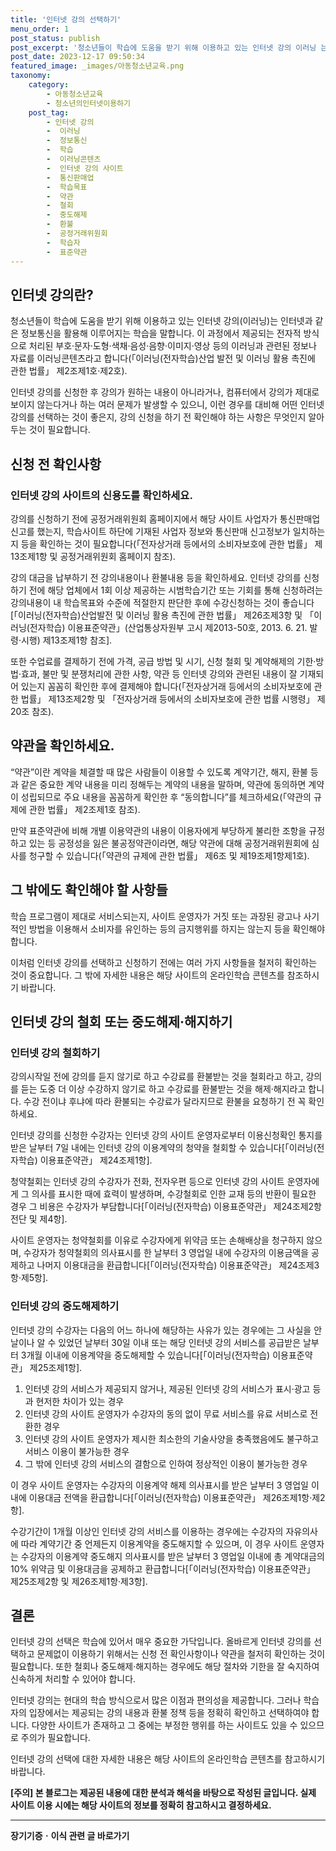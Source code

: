 ```yaml
---
title: '인터넷 강의 선택하기'
menu_order: 1
post_status: publish
post_excerpt: '청소년들이 학습에 도움을 받기 위해 이용하고 있는 인터넷 강의 이러닝 는 인터넷과 같은 정보통신을 활용해 이루어지는 학습을 말합니다. 이 과정에서 제공되는 전자적 방식으로 처리된 부호 문자 도형 색채 음성 음향 이미지 영상 등의 이러닝과 관련된 정보나 자료를 이러닝콘텐츠라고 합니다  이러닝 전자학습 산업 발전 및 이러닝 활용 촉진에 관한 법률  제2조제1호 제2호 .'
post_date: 2023-12-17 09:50:34
featured_image: _images/아동청소년교육.png
taxonomy:
    category:
        - 아동청소년교육
        - 청소년의인터넷이용하기
    post_tag:
        - 인터넷 강의
        -  이러닝
        -  정보통신
        -  학습
        -  이러닝콘텐츠
        -  인터넷 강의 사이트
        -  통신판매업
        -  학습목표
        -  약관
        -  철회
        -  중도해제
        -  환불
        -  공정거래위원회
        -  학습자
        -  표준약관
---
```




## 인터넷 강의란?

청소년들이 학습에 도움을 받기 위해 이용하고 있는 인터넷 강의(이러닝)는 인터넷과 같은 정보통신을 활용해 이루어지는 학습을 말합니다. 이 과정에서 제공되는 전자적 방식으로 처리된 부호·문자·도형·색채·음성·음향·이미지·영상 등의 이러닝과 관련된 정보나 자료를 이러닝콘텐츠라고 합니다(「이러닝(전자학습)산업 발전 및 이러닝 활용 촉진에 관한 법률」 제2조제1호·제2호).

인터넷 강의를 신청한 후 강의가 원하는 내용이 아니라거나, 컴퓨터에서 강의가 제대로 보이지 않는다거나 하는 여러 문제가 발생할 수 있으니, 이런 경우를 대비해 어떤 인터넷 강의를 선택하는 것이 좋은지, 강의 신청을 하기 전 확인해야 하는 사항은 무엇인지 알아두는 것이 필요합니다.

## 신청 전 확인사항

### 인터넷 강의 사이트의 신용도를 확인하세요.

강의를 신청하기 전에 공정거래위원회 홈페이지에서 해당 사이트 사업자가 통신판매업 신고를 했는지, 학습사이트 하단에 기재된 사업자 정보와 통신판매 신고정보가 일치하는지 등을 확인하는 것이 필요합니다(「전자상거래 등에서의 소비자보호에 관한 법률」 제13조제1항 및 공정거래위원회 홈페이지 참조).


강의 대금을 납부하기 전 강의내용이나 환불내용 등을 확인하세요. 인터넷 강의를 신청하기 전에 해당 업체에서 1회 이상 제공하는 시범학습기간 또는 기회를 통해 신청하려는 강의내용이 내 학습목표와 수준에 적절한지 판단한 후에 수강신청하는 것이 좋습니다[「이러닝(전자학습)산업발전 및 이러닝 활용 촉진에 관한 법률」 제26조제3항 및 「이러닝(전자학습) 이용표준약관」(산업통상자원부 고시 제2013-50호, 2013. 6. 21. 발령·시행) 제13조제1항 참조].

또한 수업료를 결제하기 전에 가격, 공급 방법 및 시기, 신청 철회 및 계약해제의 기한·방법·효과, 불만 및 분쟁처리에 관한 사항, 약관 등 인터넷 강의와 관련된 내용이 잘 기재되어 있는지 꼼꼼히 확인한 후에 결제해야 합니다(「전자상거래 등에서의 소비자보호에 관한 법률」 제13조제2항 및 「전자상거래 등에서의 소비자보호에 관한 법률 시행령」 제20조 참조).

## 약관을 확인하세요.

“약관”이란 계약을 체결할 때 많은 사람들이 이용할 수 있도록 계약기간, 해지, 환불 등과 같은 중요한 계약 내용을 미리 정해두는 계약의 내용을 말하며, 약관에 동의하면 계약이 성립되므로 주요 내용을 꼼꼼하게 확인한 후 “동의합니다”를 체크하세요(「약관의 규제에 관한 법률」 제2조제1호 참조).

만약 표준약관에 비해 개별 이용약관의 내용이 이용자에게 부당하게 불리한 조항을 규정하고 있는 등 공정성을 잃은 불공정약관이라면, 해당 약관에 대해 공정거래위원회에 심사를 청구할 수 있습니다(「약관의 규제에 관한 법률」 제6조 및 제19조제1항제1호).

## 그 밖에도 확인해야 할 사항들

학습 프로그램이 제대로 서비스되는지, 사이트 운영자가 거짓 또는 과장된 광고나 사기적인 방법을 이용해서 소비자를 유인하는 등의 금지행위를 하지는 않는지 등을 확인해야 합니다.

이처럼 인터넷 강의를 선택하고 신청하기 전에는 여러 가지 사항들을 철저히 확인하는 것이 중요합니다. 그 밖에 자세한 내용은 해당 사이트의 온라인학습 콘텐츠를 참조하시기 바랍니다.

## 인터넷 강의 철회 또는 중도해제·해지하기

### 인터넷 강의 철회하기

강의시작일 전에 강의를 듣지 않기로 하고 수강료를 환불받는 것을 철회라고 하고, 강의를 듣는 도중 더 이상 수강하지 않기로 하고 수강료를 환불받는 것을 해제·해지라고 합니다. 수강 전이냐 후냐에 따라 환불되는 수강료가 달라지므로 환불을 요청하기 전 꼭 확인하세요.

인터넷 강의를 신청한 수강자는 인터넷 강의 사이트 운영자로부터 이용신청확인 통지를 받은 날부터 7일 내에는 인터넷 강의 이용계약의 청약을 철회할 수 있습니다[「이러닝(전자학습) 이용표준약관」 제24조제1항].

청약철회는 인터넷 강의 수강자가 전화, 전자우편 등으로 인터넷 강의 사이트 운영자에게 그 의사를 표시한 때에 효력이 발생하며, 수강철회로 인한 교재 등의 반환이 필요한 경우 그 비용은 수강자가 부담합니다[「이러닝(전자학습) 이용표준약관」 제24조제2항 전단 및 제4항].

사이트 운영자는 청약철회를 이유로 수강자에게 위약금 또는 손해배상을 청구하지 않으며, 수강자가 청약철회의 의사표시를 한 날부터 3 영업일 내에 수강자의 이용금액을 공제하고 나머지 이용대금을 환급합니다[「이러닝(전자학습) 이용표준약관」 제24조제3항·제5항].

### 인터넷 강의 중도해제하기

인터넷 강의 수강자는 다음의 어느 하나에 해당하는 사유가 있는 경우에는 그 사실을 안 날이나 알 수 있었던 날부터 30일 이내 또는 해당 인터넷 강의 서비스를 공급받은 날부터 3개월 이내에 이용계약을 중도해제할 수 있습니다[「이러닝(전자학습) 이용표준약관」 제25조제1항].

1. 인터넷 강의 서비스가 제공되지 않거나, 제공된 인터넷 강의 서비스가 표시·광고 등과 현저한 차이가 있는 경우
2. 인터넷 강의 사이트 운영자가 수강자의 동의 없이 무료 서비스를 유료 서비스로 전환한 경우
3. 인터넷 강의 사이트 운영자가 제시한 최소한의 기술사양을 충족했음에도 불구하고 서비스 이용이 불가능한 경우
4. 그 밖에 인터넷 강의 서비스의 결함으로 인하여 정상적인 이용이 불가능한 경우

이 경우 사이트 운영자는 수강자의 이용계약 해제 의사표시를 받은 날부터 3 영업일 이내에 이용대금 전액을 환급합니다[「이러닝(전자학습) 이용표준약관」 제26조제1항·제2항].

수강기간이 1개월 이상인 인터넷 강의 서비스를 이용하는 경우에는 수강자의 자유의사에 따라 계약기간 중 언제든지 이용계약을 중도해지할 수 있으며, 이 경우 사이트 운영자는 수강자의 이용계약 중도해지 의사표시를 받은 날부터 3 영업일 이내에 총 계약대금의 10% 위약금 및 이용대금을 공제하고 환급합니다[「이러닝(전자학습) 이용표준약관」 제25조제2항 및 제26조제1항·제3항].

## 결론

인터넷 강의 선택은 학습에 있어서 매우 중요한 가닥입니다. 올바르게 인터넷 강의를 선택하고 문제없이 이용하기 위해서는 신청 전 확인사항이나 약관을 철저히 확인하는 것이 필요합니다. 또한 철회나 중도해제·해지하는 경우에도 해당 절차와 기한을 잘 숙지하여 신속하게 처리할 수 있어야 합니다.

인터넷 강의는 현대의 학습 방식으로서 많은 이점과 편의성을 제공합니다. 그러나 학습자의 입장에서는 제공되는 강의 내용과 환불 정책 등을 정확히 확인하고 선택하여야 합니다. 다양한 사이트가 존재하고 그 중에는 부정한 행위를 하는 사이트도 있을 수 있으므로 주의가 필요합니다.

인터넷 강의 선택에 대한 자세한 내용은 해당 사이트의 온라인학습 콘텐츠를 참고하시기 바랍니다.

**[주의] 본 블로그는 제공된 내용에 대한 분석과 해석을 바탕으로 작성된 글입니다. 실제 사이트 이용 시에는 해당 사이트의 정보를 정확히 참고하시고 결정하세요.**


<!-- wp:separator -->
<hr class="wp-block-separator has-alpha-channel-opacity"/>
<!-- /wp:separator -->

<!-- wp:group {"backgroundColor":"base","layout":{"type":"constrained"}} -->
<div class="wp-block-group has-base-background-color has-background"><!-- wp:paragraph {"align":"center","fontSize":"medium"} -->
<p class="has-text-align-center has-large-font-size"><strong>장기기증ㆍ이식 관련 글 바로가기</strong></p>
<!-- /wp:paragraph -->


<!-- wp:latest-posts
{"categories":[{"id":23730,"count":19,"description":"","link":"https://uknowlaw.com/category/%ec%9e%a5%ea%b8%b0%ea%b8%b0%ec%a6%9d%e3%86%8d%ec%9d%b4%ec%8b%9d/","name":"장기기증ㆍ이식","slug":"장기기증ㆍ이식","taxonomy":"category","parent":0,"meta":[],"_links":{"self":[{"href":"https://uknowlaw.com/wp-json/wp/v2/categories/23730"}],"collection":[{"href":"https://uknowlaw.com/wp-json/wp/v2/categories"}],"about":[{"href":"https://uknowlaw.com/wp-json/wp/v2/taxonomies/category"}],"wp:post_type":[{"href":"https://uknowlaw.com/wp-json/wp/v2/posts?categories=23730"}],"curies":[{"name":"wp","href":"https://api.w.org/{rel}","templated":true}]}}],"postsToShow":100,"excerptLength":28,"postLayout":"grid","columns":2,"featuredImageAlign":"left","featuredImageSizeSlug":"large","fontSize":"small"} /--></div>
<!-- /wp:group -->